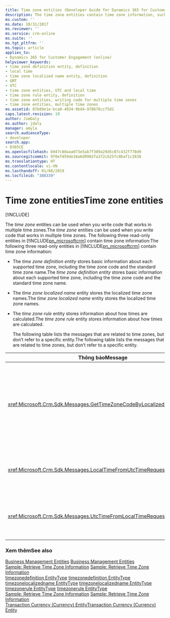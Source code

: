 ```yaml
---
title: Time zone entities (Developer Guide for Dynamics 365 for Customer Engagement) | MicrosoftDocs
description: The time zone entities contain time zone information, such as supported time zone, time zone code, localized time zone, storing information on how times are calculated.
ms.custom: ''
ms.date: 10/31/2017
ms.reviewer: ''
ms.service: crm-online
ms.suite: ''
ms.tgt_pltfrm: ''
ms.topic: article
applies_to:
- Dynamics 365 for Customer Engagement (online)
helpviewer_keywords:
- time zone definition entity, definition
- local time
- time zone localized name entity, definition
- GMT
- UTC
- time zone entities, UTC and local time
- time zone rule entity, definition
- time zone entities, writing code for multiple time zones
- time zone entities, multiple time zones
ms.assetid: 87b89e1e-bca8-4934-9bd4-978676ccf5d1
caps.latest.revision: 19
author: JimDaly
ms.author: jdaly
manager: amyla
search.audienceType:
- developer
search.app:
- D365CE
ms.openlocfilehash: b947c80aaa073e5ab7f309a29d5c07c432f778d9
ms.sourcegitcommit: 9f0efd59de16a6d9902fa372cb25fc0baf1c2838
ms.translationtype: HT
ms.contentlocale: vi-VN
ms.lasthandoff: 01/08/2019
ms.locfileid: "388339"
---
```

# <a name="time-zone-entities"></a><span data-ttu-id="016a5-103">Time zone entities</span><span class="sxs-lookup"><span data-stu-id="016a5-103">Time zone entities</span></span>

[!INCLUDE[](../includes/cc_applies_to_update_9_0_0.md)]

<span data-ttu-id="016a5-104">The *time zone* entities can be used when you write code that works in multiple time zones.</span><span class="sxs-lookup"><span data-stu-id="016a5-104">The *time zone* entities can be used when you write code that works in multiple time zones.</span></span> <span data-ttu-id="016a5-105">The following three read-only entities in [!INCLUDE[pn_microsoftcrm](../includes/pn-microsoftcrm.md)] contain time zone information:</span><span class="sxs-lookup"><span data-stu-id="016a5-105">The following three read-only entities in [!INCLUDE[pn_microsoftcrm](../includes/pn-microsoftcrm.md)] contain time zone information:</span></span>  
  
- <span data-ttu-id="016a5-106">The *time zone definition entity* stores basic information about each supported time zone, including the time zone code and the standard time zone name.</span><span class="sxs-lookup"><span data-stu-id="016a5-106">The *time zone definition entity* stores basic information about each supported time zone, including the time zone code and the standard time zone name.</span></span>  
  
- <span data-ttu-id="016a5-107">The *time zone localized name* entity stores the localized time zone names.</span><span class="sxs-lookup"><span data-stu-id="016a5-107">The *time zone localized name* entity stores the localized time zone names.</span></span>  
  
- <span data-ttu-id="016a5-108">The *time zone rule* entity stores information about how times are calculated.</span><span class="sxs-lookup"><span data-stu-id="016a5-108">The *time zone rule* entity stores information about how times are calculated.</span></span>  
  
  <span data-ttu-id="016a5-109">The following table lists the messages that are related to time zones, but don’t refer to a specific entity.</span><span class="sxs-lookup"><span data-stu-id="016a5-109">The following table lists the messages that are related to time zones, but don’t refer to a specific entity.</span></span>  
  
|<span data-ttu-id="016a5-110">Thông báo</span><span class="sxs-lookup"><span data-stu-id="016a5-110">Message</span></span>|<span data-ttu-id="016a5-111">Mô tả</span><span class="sxs-lookup"><span data-stu-id="016a5-111">Description</span></span>|  
|-------------|-----------------|  
|<xref:Microsoft.Crm.Sdk.Messages.GetTimeZoneCodeByLocalizedNameRequest>|<span data-ttu-id="016a5-112">Retrieves all the time zone definitions for the specified locale, returning only the display name attribute.</span><span class="sxs-lookup"><span data-stu-id="016a5-112">Retrieves all the time zone definitions for the specified locale, returning only the display name attribute.</span></span>|  
|<xref:Microsoft.Crm.Sdk.Messages.LocalTimeFromUtcTimeRequest>|<span data-ttu-id="016a5-113">Retrieves the local time for the specified UTC time.</span><span class="sxs-lookup"><span data-stu-id="016a5-113">Retrieves the local time for the specified UTC time.</span></span>|  
|<xref:Microsoft.Crm.Sdk.Messages.UtcTimeFromLocalTimeRequest>|<span data-ttu-id="016a5-114">Retrieves the UTC time for the specified local time.</span><span class="sxs-lookup"><span data-stu-id="016a5-114">Retrieves the UTC time for the specified local time.</span></span>|  
  
### <a name="see-also"></a><span data-ttu-id="016a5-115">Xem thêm</span><span class="sxs-lookup"><span data-stu-id="016a5-115">See also</span></span>  
 <span data-ttu-id="016a5-116">[Business Management Entities](business-management-entities.md) </span><span class="sxs-lookup"><span data-stu-id="016a5-116">[Business Management Entities](business-management-entities.md) </span></span>  
 <span data-ttu-id="016a5-117">[Sample: Retrieve Time Zone Information](sample-retrieve-time-zone-information.md) </span><span class="sxs-lookup"><span data-stu-id="016a5-117">[Sample: Retrieve Time Zone Information](sample-retrieve-time-zone-information.md) </span></span>  
 <span data-ttu-id="016a5-118">[timezonedefinition EntityType](entities/timezonedefinition.md) </span><span class="sxs-lookup"><span data-stu-id="016a5-118">[timezonedefinition EntityType](entities/timezonedefinition.md) </span></span>  
 <span data-ttu-id="016a5-119">[timezonelocalizedname EntityType](entities/timezonelocalizedname.md) </span><span class="sxs-lookup"><span data-stu-id="016a5-119">[timezonelocalizedname EntityType](entities/timezonelocalizedname.md) </span></span>  
 <span data-ttu-id="016a5-120">[timezonerule EntityType](entities/timezonerule.md) </span><span class="sxs-lookup"><span data-stu-id="016a5-120">[timezonerule EntityType](entities/timezonerule.md) </span></span>  
 <span data-ttu-id="016a5-121">[Sample: Retrieve Time Zone Information](sample-retrieve-time-zone-information.md) </span><span class="sxs-lookup"><span data-stu-id="016a5-121">[Sample: Retrieve Time Zone Information](sample-retrieve-time-zone-information.md) </span></span>  
 [<span data-ttu-id="016a5-122">Transaction Currency (Currency) Entity</span><span class="sxs-lookup"><span data-stu-id="016a5-122">Transaction Currency (Currency) Entity</span></span>](transaction-currency-currency-entity.md)
